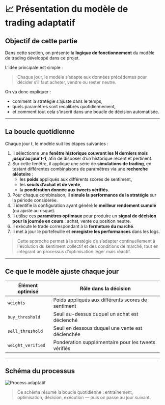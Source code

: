 # 📈 Présentation du modèle de trading adaptatif

## Objectif de cette partie

Dans cette section, on présente la **logique de fonctionnement** du modèle de trading développé dans ce projet.

L’idée principale est simple :  
> Chaque jour, le modèle s’adapte aux données précédentes pour décider s’il faut acheter, vendre ou rester neutre.

On va donc expliquer :
- comment la stratégie s’ajuste dans le temps,
- quels paramètres sont recalibrés quotidiennement,
- et comment tout cela s’inscrit dans une boucle de décision automatisée.

---

## La boucle quotidienne

Chaque jour t, le modèle suit les étapes suivantes :

1. Il sélectionne une **fenêtre historique couvrant les N derniers mois jusqu’au jour t-1**, afin de disposer d’un historique récent et pertinent.
2. Sur cette fenêtre, il applique une série de **simulations de trading**, en testant différentes combinaisons de paramètres via une **recherche aléatoire** :
   - les **poids** appliqués aux différents scores de sentiment,
   - les **seuils d’achat et de vente**,
   - la **pondération donnée aux tweets vérifiés**.
3. Pour chaque combinaison, il **simule la performance de la stratégie** sur la période considérée.
4. Il identifie la configuration ayant généré le **meilleur rendement cumulé** (ou ajusté au risque).
5. Il utilise ces **paramètres optimaux** pour produire un **signal de décision pour la journée en cours** : achat, vente ou position neutre.
6. Il exécute le trade correspondant à la **fermeture du marché**.
7. Il met à jour le portefeuille et **enregistre les performances** dans les logs.

> Cette approche permet à la stratégie de s’adapter continuellement à l'évolution du sentiment collectif et des conditions de marché, tout en intégrant un processus d’optimisation léger mais réactif.


---

## Ce que le modèle ajuste chaque jour

| Élément optimisé       | Rôle dans la décision                      |
|------------------------|--------------------------------------------|
| `weights`              | Poids appliqués aux différents scores de sentiment |
| `buy_threshold`        | Seuil au-dessus duquel un achat est déclenché |
| `sell_threshold`       | Seuil en dessous duquel une vente est déclenchée |
| `weight_verified`      | Pondération supplémentaire pour les tweets vérifiés |

---

## Schéma du processus

![Process adaptatif](Process_adaptatif.svg)

> Ce schéma résume la boucle quotidienne : entraînement, optimisation, décision, exécution — puis on passe au jour suivant.
